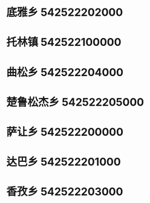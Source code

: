# 底雅乡 542522202000
# 托林镇 542522100000
# 曲松乡 542522204000
# 楚鲁松杰乡 542522205000
# 萨让乡 542522200000
# 达巴乡 542522201000
# 香孜乡 542522203000
